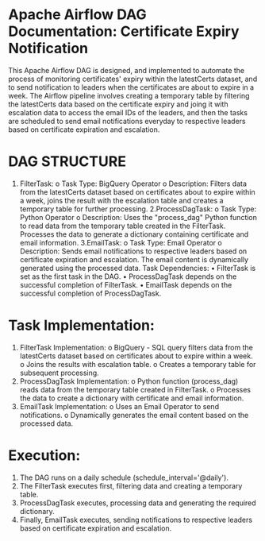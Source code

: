 # Apache Airflow DAG Documentation: Certificate Expiry Notification
This Apache Airflow DAG is designed, and implemented to automate the process of monitoring certificates' expiry within the latestCerts dataset, and to send notification to leaders when the certificates are about to expire in a week. The Airflow pipeline involves creating a temporary table by filtering the latestCerts data based on the certificate expiry and joing it with escalation data to access the email IDs of the leaders, and then the tasks are scheduled to send email notifications everyday to respective leaders based on certificate expiration and escalation.

# DAG STRUCTURE
1.	FilterTask:
o	Task Type: BigQuery Operator
o	Description: Filters data from the latestCerts dataset based on certificates about to expire within a week, joins the result with the escalation table and creates a temporary table for further processing.
2.ProcessDagTask:
o	Task Type: Python Operator
o	Description: Uses the "process_dag" Python function to read data from the temporary table created in the FilterTask. Processes the data to generate a dictionary containing certificate and email information.
3.EmailTask:
o	Task Type: Email Operator
o	Description: Sends email notifications to respective leaders based on certificate expiration and escalation. The email content is dynamically generated using the processed data.
Task Dependencies:
•	FilterTask is set as the first task in the DAG.
•	ProcessDagTask depends on the successful completion of FilterTask.
•	EmailTask depends on the successful completion of ProcessDagTask.

# Task Implementation:
1.	FilterTask Implementation:
o	BigQuery - SQL query filters data from the latestCerts dataset based on certificates about to expire within a week.
o	Joins the results with escalation table.
o	Creates a temporary table for subsequent processing.
2.	ProcessDagTask Implementation:
o	Python function (process_dag) reads data from the temporary table created in FilterTask.
o	Processes the data to create a dictionary with certificate and email information.
3.	EmailTask Implementation:
o	Uses an Email Operator to send notifications.
o	Dynamically generates the email content based on the processed data.

# Execution:
1.	The DAG runs on a daily schedule (schedule_interval='@daily').
2.	The FilterTask executes first, filtering data and creating a temporary table.
3.	ProcessDagTask executes, processing data and generating the required dictionary.
4.	Finally, EmailTask executes, sending notifications to respective leaders based on certificate expiration and escalation.


